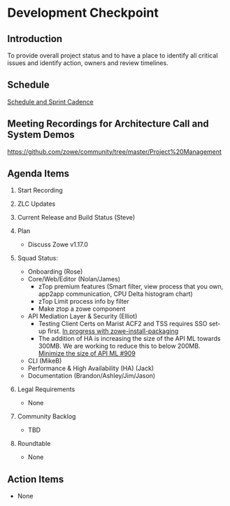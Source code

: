 # Development Checkpoint

Introduction
------------
To provide overall project status and to have a place to identify all critical issues and identify action, owners and review timelines.

Schedule
--------
[Schedule and Sprint Cadence](https://github.com/zowe/community/blob/master/Project%20Management/Schedule/Zowe%20PI%20%26%20Sprint%20Cadence.md)

Meeting Recordings for Architecture Call and System Demos
-----------------
https://github.com/zowe/community/tree/master/Project%20Management

Agenda Items
------------
1. Start Recording
2. ZLC Updates
3. Current Release and Build Status (Steve)
4. Plan
     - Discuss Zowe v1.17.0
5. Squad Status:
    - Onboarding (Rose)
    - Core/Web/Editor (Nolan/James)
      - zTop premium features (Smart filter, view process that you own, app2app communication, CPU Delta histogram chart)
      - zTop Limit process info by filter
      - Make ztop a zowe component
    - API Mediation Layer & Security (Elliot)  
      - Testing Client Certs on Marist ACF2 and TSS requires SSO set-up first. [In progress with zowe-install-packaging](https://github.com/zowe/api-layer/issues/952)  
      - The addition of HA is increasing the size of the API ML towards 300MB. We are working to reduce this to below 200MB. [Minimize the size of API ML #909](https://github.com/zowe/api-layer/issues/909)
    - CLI (MikeB)
    - Performance & High Availability (HA) (Jack)
    - Documentation (Brandon/Ashley/Jim/Jason)

6. Legal Requirements
    - None

7. Community Backlog
    - TBD
8. Roundtable
    - None

Action Items
------------
- None
